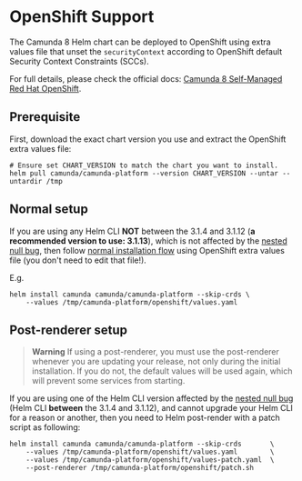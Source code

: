 # OpenShift Support

The Camunda 8 Helm chart can be deployed to OpenShift using extra values file that unset the `securityContext`
according to OpenShift default Security Context Constraints (SCCs).

For full details, please check the official docs:
[Camunda 8 Self-Managed Red Hat OpenShift](https://docs.camunda.io/docs/self-managed/platform-deployment/helm-kubernetes/platforms/redhat-openshift/).


## Prerequisite

First, download the exact chart version you use and extract the OpenShift extra values file:

```shell
# Ensure set CHART_VERSION to match the chart you want to install.
helm pull camunda/camunda-platform --version CHART_VERSION --untar --untardir /tmp
```

## Normal setup

If you are using any Helm CLI **NOT** between the 3.1.4 and 3.1.12 (**a recommended version to use: 3.1.13**),
which is not affected by the [nested null bug](https://github.com/helm/helm/issues/9136),
then follow [normal installation flow](../README.md#installation) using OpenShift extra values file
(you don't need to edit that file!).

E.g.

```shell
helm install camunda camunda/camunda-platform --skip-crds \
    --values /tmp/camunda-platform/openshift/values.yaml
```

## Post-renderer setup

> **Warning**
> If using a post-renderer, you must use the post-renderer whenever you are updating your release,
> not only during the initial installation. If you do not, the default values will be used again,
> which will prevent some services from starting.

If you are using one of the Helm CLI version affected by the [nested null bug](https://github.com/helm/helm/issues/9136)
(Helm CLI **between** the 3.1.4 and 3.1.12), and cannot upgrade your Helm CLI for a reason or another,
then you need to Helm post-render with a patch script as following:

```shell
helm install camunda camunda/camunda-platform --skip-crds       \
    --values /tmp/camunda-platform/openshift/values.yaml        \
    --values /tmp/camunda-platform/openshift/values-patch.yaml  \
    --post-renderer /tmp/camunda-platform/openshift/patch.sh
```
